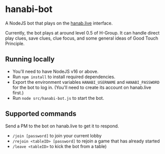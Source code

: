 # hanabi-bot
A NodeJS bot that plays on the [hanab.live](https://hanab.live/) interface.

Currently, the bot plays at around level 0.5 of H-Group. It can handle direct play clues, save clues, clue focus, and some general ideas of Good Touch Principle.

## Running locally
- You'll need to have NodeJS v16 or above.
- Run `npm install` to install required dependencies.
- Export the environment variables `HANABI_USERNAME` and `HANABI_PASSWORD` for the bot to log in. (You'll need to create its account on hanab.live first.)
- Run `node src/hanabi-bot.js` to start the bot.

## Supported commands
Send a PM to the bot on hanab.live to get it to respond.
- `/join [password]` to join your current lobby
- `/rejoin <tableID> [password]` to rejoin a game that has already started
- `/leave <tableID>` to kick the bot from a table)
